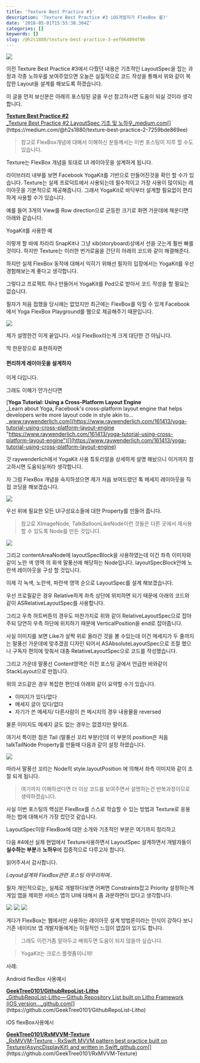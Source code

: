 ```yaml
---
title: 'Texture Best Practice #3'
description: 'Texture Best Practice #3 iOS개발자가 FlexBox 를?'
date: '2018-05-01T15:55:38.304Z'
categories: []
keywords: []
slug: /@h2s1880/texture-best-practice-3-eef064094f06
---
```


![](/images/blog/1__kjYPsEwvGVu4md0CbTxPew.png)

이전 Texture Best Practice #3에서 다뤘던 내용은 기초적인 LayoutSpec을 잡는 과정과 각종 노하우를 보여주었으면 오늘은 실질적으로 코드 작성을 통해서 위와 같이 복잡한 Layout을 설계를 해보도록 하겠습니다.

이 글을 먼저 보신분은 아래의 포스팅된 글을 우선 참고하시면 도움이 되실 것이라 생각합니다.

[**Texture Best Practice #2**  
_Texture Best Practice #2 LayoutSpec 기초 및 노하우_medium.com](https://medium.com/@h2s1880/texture-best-practice-2-7259bde869ee "https://medium.com/@h2s1880/texture-best-practice-2-7259bde869ee")[](https://medium.com/@h2s1880/texture-best-practice-2-7259bde869ee)

> 참고로 FlexBox개념에 대해서 이해하신 분들께서는 이번 포스팅이 지루 할 수도 있습니다.

Texture는 FlexBox 개념을 토대로 UI 레이아웃을 설계하게 됩니다.

라이브러리 내부를 보면 Facebook YogaKit를 기반으로 만들어진것을 확인 할 수가 있습니다. Texture는 실제 프로덕트에서 사용되는데 필수적이고 가장 사용이 많이되는 레이아웃을 기본적으로 제공해줍니다. 그래서 YogaKit로 바닥부터 설계할 필요없이 편리하게 사용할 수가 있습니다.

예를 들어 3개의 View를 Row direction으로 균등한 크기로 화면 가운데에 채운다면 아래와 같습니다.

YogaKit를 사용한 예

이렇게 할 바에 차라리 SnapKit나 그냥 xib(storyboard)상에서 선을 긋는게 훨씬 빠를 것이다. 하지만 Texture는 이러한 번거로움을 간단히 아래의 코드와 같이 해결해준다.

하지만 실제 FlexBox 동작에 대해서 익히기 위해선 필자의 입장에서는 YogaKit를 우선 경험해보는게 좋다고 생각합니다.

그렇다고 프로젝트 하나 만들어서 YogaKit를 Pod으로 받아서 코드 작성을 할 필요는 없습니다.

필자가 처음 접했을 당시에는 없었지만 최근에는 FlexBox를 익힐 수 있게 Facebook에서 Yoga FlexBox Playground를 웹으로 제공해주기 때문입니다.

![](/images/blog/1__v__mwEcyDtPtyu7J1nyPC7w.png)

제가 설명한건 이게 끝입니다. 사실 FlexBox라는게 크게 대단한 건 아닙니다.

딱 한문장으로 표현하자면

#### 편리하게 레이아웃을 설계하자

이게 다입니다.

그래도 이해가 안가신다면

[**Yoga Tutorial: Using a Cross-Platform Layout Engine**  
_Learn about Yoga, Facebook's cross-platform layout engine that helps developers write more layout code in style akin to…_www.raywenderlich.com](https://www.raywenderlich.com/161413/yoga-tutorial-using-cross-platform-layout-engine "https://www.raywenderlich.com/161413/yoga-tutorial-using-cross-platform-layout-engine")[](https://www.raywenderlich.com/161413/yoga-tutorial-using-cross-platform-layout-engine)

갓 raywenderlich에서 YogaKit 사용 튜토리얼을 상세하게 설명 해놨으니 이거까지 참고하시면 도움되실꺼라 생각합니다.

자 그럼 FlexBox 개념을 숙지하셨으면 제가 처음 보여드렸던 톡 메세지 레이아웃을 직접 코딩을 해보겠습니다.

![](/images/blog/1__kjYPsEwvGVu4md0CbTxPew.png)

우선 위에 필요한 모든 UI구성요소들에 대한 Property를 만들어 줍니다.

> 참고로 XImageNode, TalkBalloonLikeNode이런 것들은 다른 곳에서 재사용 할 수 있도록 Node를 만든 것입니다.

![](/images/blog/1__4XbR1NGtLHeP9__Ca6ArXaQ.png)

그리고 contentAreaNode에 layoutSpecBlock을 사용하였는데 이건 좌측 이미자와 같이 노란 색 영역 의 회색 말풍선에 해당하는 Node입니다. layoutSpecBlock안에 노란색 레이아웃을 구성 할 것입니다.

이제 각 녹색, 노란색, 파란색 영역 순으로 LayoutSpec를 설계 해보겠습니다.

우선 프로필같은 경우 Relative하게 좌측 상단에 위치하면 되기 때문에 아래의 코드와 같이 ASRelativeLayoutSpec를 사용합니다.

그리고 우측 하트버튼의 경우도 마찬가지로 위와 같이 RelativeLayoutSpec으로 잡아주되 당연히 우측 하단에 위치하기 때문에 VerticalPosition을 end로 잡아줍니다.

사실 이미지를 보면 Like가 살짝 위로 올라간 것을 볼 수있는데 이건 메세지가 두 줄까지는 말풍선 가운데에 맞추겠끔 디자인 되어서 ASAbsoluteLayoutSpec으로 조절 했으나 구독자 편의에 맞춰서 대충 RelativeLayoutSpec으로 코드를 작성했습니다.

그리고 가운데 말풍선 Content영역은 이전 포스팅 글에서 언급한 바와같이 StackLayout으로 만듭니다.

위의 코드같은 경우 복잡한 편인데 아래와 같이 요약할 수가 있습니다.

*   이미지가 있다/없다
*   메세지 글이 있다/없다
*   자기가 쓴 메세지/ 다른사람이 쓴 메시지의 경우 내용물을 reversed

물론 이미지도 메세지 글도 없는 경우는 없겠지만 말이죠.

여기서 특이한 점은 Tail (말풍선 꼬리 부분)인데 이 부분의 position은 처음 talkTailNode Property를 만들때 다음과 같이 설정 하였습니다.

![](/images/blog/1__0pdPLYqOSeJdXFcwVZy9Kg.png)

따라서 말풍선 꼬리는 Node의 style.layoutPosition 에 의해서 좌측 이미지와 같이 조절 되게 됩니다.

> 여기까지 이해하셨다면 더 이상 코드를 보여주면서 설명하는건 반복과정이므로 생략하겠습니다.

사실 이번 포스팅의 핵심은 FlexBox를 스스로 학습할 수 있는 방법과 Texture로 응용하는 법에 대해서가 가장 컸던것 같습니다.

LayoutSpec이랑 FlexBox에 대한 소개와 기초적인 부분은 여기까지 정리하고

다음 #4에선 실제 현업에서 Texture사용하면서 LayoutSpec 설계하면서 개발자들이 **실수하는 부분**과 **노하우**에 집중적으로 다루고자 합니다.

읽어주셔서 감사합니다.

_Layout설계와 FlexBox관련 포스팅 마무리하며.._

필자 개인적으로는, 실제로 개발하다보면 어쩌면 Constraints잡고 Priority 설정하는게 게임 앱을 제외한 서비스 앱의 UI에 대해서 좀 과분하면이 있다고 생각합니다.

![](/images/blog/1__Xf5tFn0pZA8hUMfDnjJgqw.png)
![](/images/blog/1__7__xrOFfiMzg8yTC0__huxtw.png)
![](/images/blog/1__GDbZS4qfPcBcSy7DWHfPow.png)

게다가 FlexBox는 웹에서만 사용하는 레이아웃 설계 방법론이라는 인식이 강하다 보니 기존 네이티브 앱 개발자들에게는 이질적인 느낌이 없잖아 있기도 합니다.

> 그래도 이런거좀 알아두고 배워두면 도움이 되지 않을까 싶습니다.

> YogaKit는 크로스 플랫폼이니까!

사례:

Android flexBox 사용예시

[**GeekTree0101/GithubRepoList-Litho**  
_GithubRepoList-Litho — Github Repository List built on Litho Framework (iOS version…_github.com](https://github.com/GeekTree0101/GithubRepoList-Litho "https://github.com/GeekTree0101/GithubRepoList-Litho")[](https://github.com/GeekTree0101/GithubRepoList-Litho)

iOS flexBox사용예시

[**GeekTree0101/RxMVVM-Texture**  
_RxMVVM-Texture - RxSwift MVVM pattern best practice built on Texture(AsyncDisplayKit) and written in Swift_github.com](https://github.com/GeekTree0101/RxMVVM-Texture "https://github.com/GeekTree0101/RxMVVM-Texture")[](https://github.com/GeekTree0101/RxMVVM-Texture)